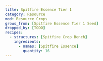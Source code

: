 ```yaml
---
title: Spitfire Essence Tier 1
category: Resource
mod: Resource Crops
grows_from: [Spitfire Essence Tier 1 Seed]
dropped_by: [TODO]
recipes:
  - structures: [Spitfire Crop Bench]
    ingredients:
      - names: [Spitfire Essence]
        quantity: 16
---
```

